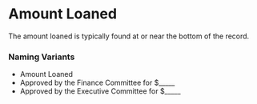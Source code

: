 # Amount Loaned
<p>The amount loaned is typically found at or near the bottom of the record.</p>
<div id="accordion-help-modal">
  <h3>Naming Variants</h3>
  <div>
    <ul>
      <li>Amount Loaned</li>
      <li>Approved by the Finance Committee for $_____</li>
      <li>Approved by the Executive Committee for $_____</li>
    </ul>
  </div>
</div>
